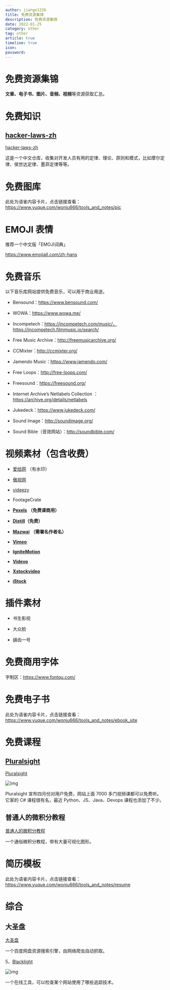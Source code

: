 ```yaml
---
author: jiange1236
title: 免费资源集锦
description: 免费资源集锦
date: 2022-01-25
category: other
tag: other
article: true
timeline: true
icon: 
password: 
---
```

# 免费资源集锦



**文章、电子书、图片、音频、视频**等资源获取汇总。



# 免费知识



## [hacker-laws-zh](https://github.com/nusr/hacker-laws-zh)



[hacker-laws-zh](https://github.com/nusr/hacker-laws-zh)



这是一个中文仓库，收集对开发人员有用的定律、理论、原则和模式，比如摩尔定律、侯世达定律、墨菲定律等等。

# 免费图库



此处为语雀内容卡片，点击链接查看：https://www.yuque.com/woniu666/tools_and_notes/pic



# EMOJI 表情



推荐一个中文版「EMOJI词典」

https://www.emojiall.com/zh-hans





# 免费音乐





以下音乐库网站提供免费音乐，可以用于商业用途。



- Bensound：https://www.bensound.com/
- WOWA：https://www.wowa.me/

- Incompetech：https://incompetech.com/music/，https://incompetech.filmmusic.io/search/
- Free Music Archive：http://freemusicarchive.org/

- CCMixter：http://ccmixter.org/
- Jamendo Music：https://www.jamendo.com/

- Free Loops：http://free-loops.com/
- Freesound：https://freesound.org/

- Internet Archive’s Netlabels Collection ：https://archive.org/details/netlabels
- Jukedeck：https://www.jukedeck.com/

- Sound Image：http://soundimage.org/
- Sound Bible（音效网站）：http://soundbible.com/



# 视频素材（包含收费）







- [爱给网](http://www.aigei.com/) （有水印）
- [傲视网](http://www.aoao365.com/)

- [videezy](https://www.videezy.com/)
- FootageCrate

- [**Pexels**](https://www.pexels.com/videos/) **（免费课商用）**
- [**Distill**](https://wedistill.io/)**（免费）**

- [**Mazwai**](http://mazwai.com/) **（需署名作者名）**
- [**Vimeo**](https://vimeo.com/groups/freehd/)

- [**IgniteMotion** ](http://www.ignitemotion.com/)
- [**Videvo**](http://www.videvo.net/)

- [**Xstockvideo**](http://www.xstockvideo.com/)
- [**iStock**](http://www.istockphoto.com/footage)





# 插件素材



- 书生影视
- 大众脸

- 龋齿一号



# 免费商用字体



字制区：https://www.fontqu.com/







# 免费电子书



此处为语雀内容卡片，点击链接查看：https://www.yuque.com/woniu666/tools_and_notes/ebook_site







# 免费课程



## [Pluralsight](https://www.pluralsight.com/)



[Pluralsight](https://www.pluralsight.com/)



![img](https://cdn.jsdelivr.net/gh/jiange1236/MyImage/MdImg/1586485194470-ebb43c09-a27d.jpeg)



Pluralsight 宣布四月份对用户免费，网站上面 7000 多门视频课都可以免费听。它家的 C# 课程很有名，最近 Python、JS、Java、Devops 课程也添加了不少。





## 普通人的微积分教程



[普通人的微积分教程](https://www.geogebra.org/m/x39ys4d7)



一个通俗微积分教程，带有大量可视化图形。





# 简历模板



此处为语雀内容卡片，点击链接查看：https://www.yuque.com/woniu666/tools_and_notes/resume



# 综合



## 大圣盘



[大圣盘](https://www.dashengpan.com/)



一个百度网盘资源搜索引擎，由网络爬虫自动抓取。





5、[Blacklight](https://themarkup.org/blacklight)



![img](https://cdn.jsdelivr.net/gh/jiange1236/MyImage/MdImg/1601428301715-32070748-e377-480c-8c80-83688f079f1c.jpeg)



一个在线工具，可以检查某个网站使用了哪些追踪技术。